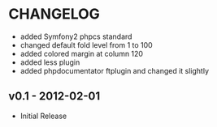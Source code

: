 CHANGELOG
=========

* added Symfony2 phpcs standard
* changed default fold level from 1 to 100
* added colored margin at column 120
* added less plugin
* added phpdocumentator ftplugin and changed it slightly

v0.1 - 2012-02-01
----
* Initial Release
